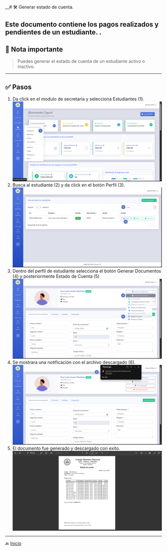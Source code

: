 __# 🛠️ Generar estado de cuenta.

Este documento contiene los pagos realizados y pendientes de un estudiante.
.
---

## 📝 Nota importante

> Puedes generar el estado de cuenta de un estudiante activo o inactivo.
---

## ✅ Pasos

1. Da click en el modulo de secretaria y selecciona Estudiantes (1).
   ![Ir al listado](../../assets/Cambio%20de%20matricula/Cambio1.png)
2. Busca al estudiante (2) y da click en el botón Perfil (3).
   ![Ir al listado](../../assets/Alumno%20activo/Activo.png)
3. Dentro del perfil de estudiante selecciona el botón Generar Documentos (4) y posteriormente Estado de Cuenta (5)
   ![Ir al listado](../../assets/Estado%20de%20cuenta%20secretaria/Estado1.png)
5. Se mostrara una notificación con el archivo descargado (6).
   ![Ir al listado](../../assets/Estado%20de%20cuenta%20secretaria/Estado2.png)
6. El documento fue generado y descargado con exito.
   ![Ir al listado](../../assets/Estado%20de%20cuenta%20secretaria/Estado3.png)
---
🔙 [Inicio](../../Index.md)





